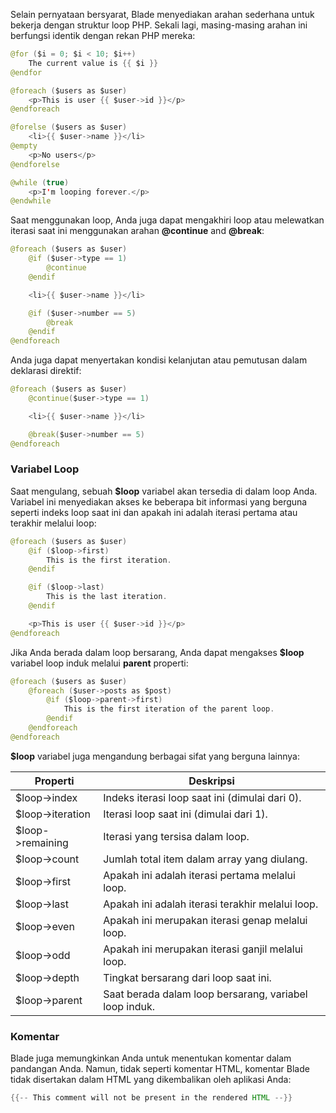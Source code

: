 Selain pernyataan bersyarat, Blade menyediakan arahan sederhana untuk bekerja dengan struktur loop PHP. Sekali lagi, masing-masing arahan ini berfungsi identik dengan rekan PHP mereka:
```java
@for ($i = 0; $i < 10; $i++)
    The current value is {{ $i }}
@endfor

@foreach ($users as $user)
    <p>This is user {{ $user->id }}</p>
@endforeach

@forelse ($users as $user)
    <li>{{ $user->name }}</li>
@empty
    <p>No users</p>
@endforelse

@while (true)
    <p>I'm looping forever.</p>
@endwhile
```
Saat menggunakan loop, Anda juga dapat mengakhiri loop atau melewatkan iterasi saat ini menggunakan arahan **@continue** and **@break**:
```java
@foreach ($users as $user)
    @if ($user->type == 1)
        @continue
    @endif

    <li>{{ $user->name }}</li>

    @if ($user->number == 5)
        @break
    @endif
@endforeach
```
Anda juga dapat menyertakan kondisi kelanjutan atau pemutusan dalam deklarasi direktif:
```java
@foreach ($users as $user)
    @continue($user->type == 1)

    <li>{{ $user->name }}</li>

    @break($user->number == 5)
@endforeach
```
### Variabel Loop
Saat mengulang, sebuah **$loop** variabel akan tersedia di dalam loop Anda. Variabel ini menyediakan akses ke beberapa bit informasi yang berguna seperti indeks loop saat ini dan apakah ini adalah iterasi pertama atau terakhir melalui loop:
```java
@foreach ($users as $user)
    @if ($loop->first)
        This is the first iteration.
    @endif

    @if ($loop->last)
        This is the last iteration.
    @endif

    <p>This is user {{ $user->id }}</p>
@endforeach
```
Jika Anda berada dalam loop bersarang, Anda dapat mengakses **$loop** variabel loop induk melalui **parent** properti:
```java
@foreach ($users as $user)
    @foreach ($user->posts as $post)
        @if ($loop->parent->first)
            This is the first iteration of the parent loop.
        @endif
    @endforeach
@endforeach
```

**$loop** variabel juga mengandung berbagai sifat yang berguna lainnya:

|Properti	| Deskripsi |
| --- | ---|
|$loop->index	| Indeks iterasi loop saat ini (dimulai dari 0).|
|$loop->iteration	| Iterasi loop saat ini (dimulai dari 1).|
|$loop->remaining	| Iterasi yang tersisa dalam loop.|
|$loop->count	| Jumlah total item dalam array yang diulang.|
|$loop->first	| Apakah ini adalah iterasi pertama melalui loop.|
|$loop->last	| Apakah ini adalah iterasi terakhir melalui loop.|
|$loop->even	| Apakah ini merupakan iterasi genap melalui loop.|
|$loop->odd	| Apakah ini merupakan iterasi ganjil melalui loop.|
|$loop->depth	| Tingkat bersarang dari loop saat ini.|
|$loop->parent	| Saat berada dalam loop bersarang, variabel loop induk.|

### Komentar
Blade juga memungkinkan Anda untuk menentukan komentar dalam pandangan Anda. Namun, tidak seperti komentar HTML, komentar Blade tidak disertakan dalam HTML yang dikembalikan oleh aplikasi Anda:
```java
{{-- This comment will not be present in the rendered HTML --}}
```